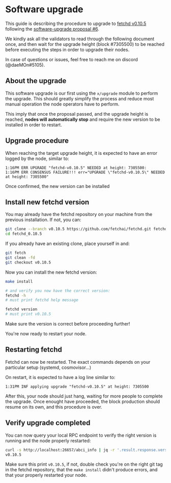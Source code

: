 
# Software upgrade

This guide is describing the procedure to upgrade to [fetchd v0.10.5](https://github.com/fetchai/fetchd/releases/tag/v0.10.5) following the [software-upgrade proposal #6](https://explore-fetchhub.fetch.ai/proposals/6).

We kindly ask all the validators to read through the following document once, and then wait for the upgrade height (block #7305500) to be reached before executing the steps in order to upgrade their nodes.

In case of questions or issues, feel free to reach me on discord (@daeMOn#5105).

## About the upgrade

This software upgrade is our first using the `x/upgrade` module to perform the upgrade. This should greatly simplify the process and reduce most manual operation the node operators have to perform. 

This imply that once the proposal passed, and the upgrade height is reached, **nodes will automatically stop** and require the new version to be installed in order to restart.

## Upgrade procedure

When reaching the target upgrade height, it is expected to have an error logged by the node, similar to:

```
1:16PM ERR UPGRADE "fetchd-v0.10.5" NEEDED at height: 7305500:
1:16PM ERR CONSENSUS FAILURE!!! err="UPGRADE \"fetchd-v0.10.5\" NEEDED at height: 7305500"
```

Once confirmed, the new version can be installed

## Install new fetchd version


You may already have the fetchd repository on your machine from the previous installation. If not, you can:

```bash
git clone --branch v0.10.5 https://github.com/fetchai/fetchd.git fetchd_0.10.5
cd fetchd_0.10.5
```

If you already have an existing clone, place yourself in and:

```bash
git fetch
git clean -fd
git checkout v0.10.5
```

Now you can install the new fetchd version:

```bash
make install

# and verify you now have the correct version:
fetchd -h
# must print fetchd help message

fetchd version
# must print v0.10.5
```

Make sure the version is correct before proceeding further!

You're now ready to restart your node.

## Restarting fetchd

Fetchd can now be restarted. The exact commands depends on your particular setup (systemd, cosmovisor...)

On restart, it is expected to have a log line similar to:

```
1:31PM INF applying upgrade "fetchd-v0.10.5" at height: 7305500
```

After this, your node should just hang, waiting for more people to complete the upgrade.
Once enought have proceeded, the block production should resume on its own, and this procedure is over.

## Verify upgrade completed

You can now query your local RPC endpoint to verify the right version is running and the node properly restarted:

```bash
curl -s http://localhost:26657/abci_info | jq -r '.result.response.version'
v0.10.5
```

Make sure this print `v0.10.5`, if not, double check you're on the right git tag in the fetchd repository, that the `make install` didn't produce errors, and that your properly restarted your node.
